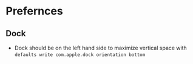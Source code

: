 # Prefernces

## Dock

* Dock should be on the left hand side to maximize vertical space with
```defaults write com.apple.dock orientation bottom```
